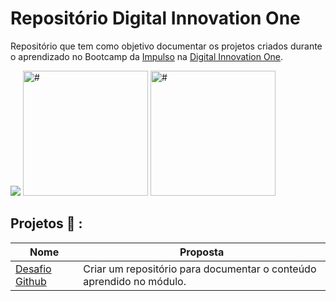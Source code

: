 # Repositório Digital Innovation One
Repositório que tem como objetivo documentar os projetos criados durante o aprendizado no Bootcamp da [Impulso](https://impulso.work/) na [Digital Innovation One](digitalinnovation.one).

![](#)
<img src="#.jpg" alt="#" width="200"/>
<img src="#.jpg" alt="#" width="200"/>

## Projetos :rocket: :

| Nome | Proposta |
| ------ | ------ |
| [Desafio Github]() | Criar um repositório para documentar o conteúdo aprendido no módulo. |